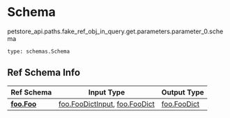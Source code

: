 # Schema
petstore_api.paths.fake_ref_obj_in_query.get.parameters.parameter_0.schema
```
type: schemas.Schema
```

## Ref Schema Info
Ref Schema | Input Type | Output Type
---------- | ---------- | -----------
[**foo.Foo**](../../../components/schema/foo.md) | [foo.FooDictInput](../../../components/schema/foo.md#foodictinput), [foo.FooDict](../../../components/schema/foo.md#foodict) | [foo.FooDict](../../../components/schema/foo.md#foodict)
